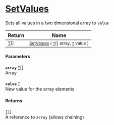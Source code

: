 # [SetValues](./ArrayExtension--SetValues.md)

Sets all values in a two dimensional array to `value`

| Return | Name | 
| --- | --- | 
| <sub>[T](./ArrayExtension--SetValues.md)[]</sub> | <sub>[SetValues](./ArrayExtension--SetValues.md) ( [`T`](./ArrayExtension--SetValues.md)[] array, [`T`](./ArrayExtension--SetValues.md) value )</sub> | 


#### Parameters
**`array`**  [`T`](./ArrayExtension--SetValues.md)[]<br>Array<br><br>**`value`**  [`T`](./ArrayExtension--SetValues.md)<br>New value for the array elements
#### Returns
[T](./ArrayExtension--SetValues.md)[]<br>
A reference to `array` (allows chaining)